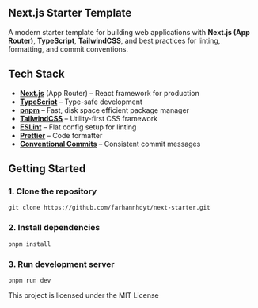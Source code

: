 ## Next.js Starter Template

A modern starter template for building web applications with **Next.js (App Router)**, **TypeScript**, **TailwindCSS**, and best practices for linting, formatting, and commit conventions.

## Tech Stack

- **[Next.js](https://nextjs.org/)** (App Router) – React framework for production
- **[TypeScript](https://www.typescriptlang.org/)** – Type-safe development
- **[pnpm](https://pnpm.io/)** – Fast, disk space efficient package manager
- **[TailwindCSS](https://tailwindcss.com/)** – Utility-first CSS framework
- **[ESLint](https://eslint.org/)** – Flat config setup for linting
- **[Prettier](https://prettier.io/)** – Code formatter
- **[Conventional Commits](https://www.conventionalcommits.org/)** – Consistent commit messages

## Getting Started

### 1. Clone the repository

```
git clone https://github.com/farhannhdyt/next-starter.git
```

### 2. Install dependencies

```
pnpm install
```

### 3. Run development server

```
pnpm run dev
```

This project is licensed under the MIT License
